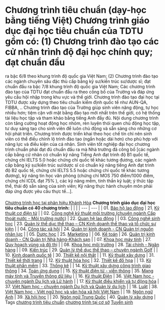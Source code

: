 
# Chương trình tiêu chuẩn (dạy-học bằng tiếng Việt) Chương trình giáo dục đại học tiêu chuẩn của TDTU gồm có: (1) Chương trình đào tạo các cử nhân trình độ đại học chính quy; đạt chuẩn đầu
ra bậc 6/8 theo khung trình độ quốc gia Việt Nam; (2) Chương trình đào tạo các ngành chuyên sâu đặc thù cấp bằng kỹ sư/kiến trúc
sư/dược sĩ; đạt chuẩn đầu ra bậc 7/8 khung trình độ quốc gia Việt Nam; Các chương trình đào tạo của TDTU đạt chuẩn đầu ra theo công bố của Trường và
đáp ứng yêu cầu hội nhập trong khu vực và thế giới. Chương trình đào tạo đại học tại TDTU được xây dựng theo tiêu chuẩn kiểm định
quốc tế như AUN-QA, FIBBA, .. Chương trình đào tạo của Trường giúp sinh viên
năng động, tự học nhiều hơn; tiệm cận với mặt bằng đào tạo mới nhất trên thế
giới, có hệ thống tài liệu học tập và tham khảo bằng tiếng Anh đầy đủ. Nội dung
chương trình còn tăng cường hoạt động học nhóm, rèn luyện thói quen chủ động học
tập, tư duy sáng tạo cho sinh viên để luôn chủ động và sẵn sàng cho những cơ hội
phát triển. Chương trình được triển khai theo học chế tín chỉ nên sinh viên có thể điều
chỉnh lộ trình đào tạo (ngắn hoặc dài hơn) cho phù hợp với năng lực và điều kiện
của cá nhân. Sinh viên tốt nghiệp đại học chương trình chuẩn phải đạt đủ chuẩn đầu ra mà
Nhà trường đã công bố [các ngành cấp bằng cử nhân có chuẩn kỹ năng Tiếng Anh đạt
trình độ B1 quốc tế, chứng chỉ IELTS 5.0 hoặc chứng chỉ quốc tế khác tương
đương, các ngành cấp bằng kỹ sư/kiến trúc sư/dược sĩ có chuẩn kỹ năng tiếng Anh
đạt trình độ B2 quốc tế, chứng chỉ IELTS 5.5 hoặc chứng chỉ quốc tế khác tương
đương), kỹ năng tin học văn phòng (chứng chỉ MOS 750 điểm/1000 điểm, chứng chỉ
ICDL đạt 75% ), các kỹ năng mềm, tinh thần kỷ luật; ý thức tập thể, thái độ sẵn
sàng của sinh viên; Kỹ năng thực hành chuyên môn phải đáp ứng được yêu cầu thực
tế...].
#### 
[Chương trình học tại phân hiệu Khánh Hòa](https://khanhhoa.tdtu.edu.vn/tuyen-sinh)
 **Chương trình giáo dục đại học tiêu chuẩn có 40 chương trình:**
|  |  |
| --- | --- |
| 01. [Bảo hộ lao động](/dai-hoc/nganh-hoc/bao-ho-lao-dong)
 | 21. [Kỹ thuật cơ điện tử](/dai-hoc/nganh-hoc/ky-thuat-co-dien-tu)
 |
| 02. [Công nghệ kỹ thuật môi trường (chuyên ngành Cấp thoát nước - Môi trường nước)](/dai-hoc/nganh-hoc/cong-nghe-ky-thuat-moi-truong-chuyen-nganh-cap-thoat-nuoc-va-moi-truong-nuoc)
 | 22. [Quan hệ lao động](/dai-hoc/nganh-hoc/quan-he-lao-dong)
 |
| 03. [Công nghệ sinh học](/dai-hoc/nganh-hoc/cong-nghe-sinh-hoc)
 | 23. [Quản lý thể dục thể thao – CN Kinh doanh thể thao và tổ chức sự kiện](/dai-hoc/nganh-hoc/quan-ly-duc-thao-chuyen-nganh-kinh-doanh-thao-va-chuc-su-kien)
 |
| 04. [Công tác xã hội](/dai-hoc/nganh/cong-tac-xa-hoi)
 | 24. [Quản trị kinh doanh - CN Quản trị nguồn nhân lực](/dai-hoc/nganh-hoc/quan-tri-kinh-doanh-chuyen-nganh-quan-tri-nguon-nhan-luc)
 |
| 05. [Dược học](/dai-hoc/nganh-hoc/duoc)
 | 25. [Marketing](/dai-hoc/nganh-hoc/marketing)
 |
| 06. [Kế toán](/dai-hoc/nganh-hoc/ke-toan)
 | 26. [Quản trị kinh doanh - CN Quản trị Nhà hàng-Khách sạn](/dai-hoc/nganh-hoc/quan-tri-kinh-doanh-chuyen-nganh-quan-tri-nha-hang-khach-san)
 |
| 07. [Khoa học máy tính](/dai-hoc/nganh-hoc/khoa-hoc-may-tinh)
 | 27. [Quy hoạch vùng và đô thị](/dai-hoc/nganh-hoc/quy-hoach-vung-va-do-thi)
 |
| 08. [Khoa học môi trường](/dai-hoc/nganh-hoc/khoa-hoc-moi-truong)
 | 28. [Tài chính - Ngân hàng](/dai-hoc/nganh-hoc/tai-chinh-ngan-hang)
 |
| 09. [Kiến trúc](/dai-hoc/nganh-hoc/kien-truc)
 | 29. [Quản lý thể dục thể thao – chuyên ngành Golf](/dai-hoc/nganh-hoc/quan-ly-duc-thao-chuyen-nganh-golf)
 |
| 10. [Kinh doanh quốc tế](/dai-hoc/nganh-hoc/kinh-doanh-quoc-te)
 | 30. [Thiết kế nội thất](/dai-hoc/nganh-hoc/thiet-ke-noi-that)
 |
| 11. [Kỹ thuật xây dựng](/dai-hoc/nganh-hoc/ky-thuat-xay-dung)
 | 31. [Thiết kế thời trang](/dai-hoc/nganh-hoc/thiet-ke-thoi-trang)
 |
| 12. [Kỹ thuật hóa học](/dai-hoc/nganh-hoc/ky-thuat-hoa-hoc)
 | 32. [Thiết kế đồ họa](/dai-hoc/nganh-hoc/thiet-ke-do-hoa)
 |
| 13. [Kỹ thuật phần mềm](/dai-hoc/nganh-hoc/ky-thuat-phan-mem)
 | 33. [Thống kê](/dai-hoc/nganh-hoc/thong-ke)
 |
| 14. [Kỹ thuật xây dựng công trình giao thông](/dai-hoc/nganh-hoc/ky-thuat-xay-dung-cong-trinh-giao-thong)
 | 34. [Toán ứng dụng](/dai-hoc/nganh-hoc/toan-ung-dung)
 |
| 15. [Kỹ thuật điện tử - viễn thông](/dai-hoc/nganh-hoc/ky-thuat-dien-tu-vien-thong)
 | 35. [Mạng máy tính và Truyền thông dữ liệu](/dai-hoc/nganh-hoc/mang-may-tinh-va-truyen-thong-du-lieu)
 |
| 16. [Kỹ thuật Điện](/dai-hoc/nganh-hoc/ky-thuat-dien)
 | 36. [Việt Nam học - chuyên ngành Du lịch và Lữ hành](/dai-hoc/nganh-hoc/viet-nam-hoc-chuyen-nganh-du-lich-va-lu-hanh)
 |
| 17. [Kỹ thuật điều khiển và tự động hóa](/dai-hoc/nganh-hoc/ky-thuat-dieu-khien-va-tu-dong-hoa)
 | 37. [Việt Nam học - chuyên ngành Du lịch và Quản lý du lịch](/dai-hoc/nganh-hoc/viet-nam-hoc-chuyen-nganh-du-lich-va-quan-ly-du-lich)
 |
| 18. [Luật](/dai-hoc/nganh-hoc/luat)
 | 38. [Việt Nam học - Việt ngữ học và văn hóa xã hội Việt Nam](/dai-hoc/nganh-hoc/viet-nam-hoc-chuyen-nganh-viet-ngu-hoc-va-van-hoa-xa-hoi-viet-nam)
 |
| 19. [Ngôn ngữ Anh](/dai-hoc/nganh-hoc/ngon-ngu-anh)
 | 39. [Xã hội học](/dai-hoc/nganh-hoc/xa-hoi-hoc)
 |
| 20. [Ngôn ngữ Trung Quốc](/dai-hoc/nganh-hoc/ngon-ngu-trung-quoc)
 | 40.
 [Quản lý xây dựng](/dai-hoc/nganh-hoc/quan-ly-xay-dung)  |
 Tags [chương trình tiêu chuẩn](/taxonomy/term/89) 
[chương trình tại cơ sở](/taxonomy/term/91) 
[Tuyển sinh](/taxonomy/term/46) 
